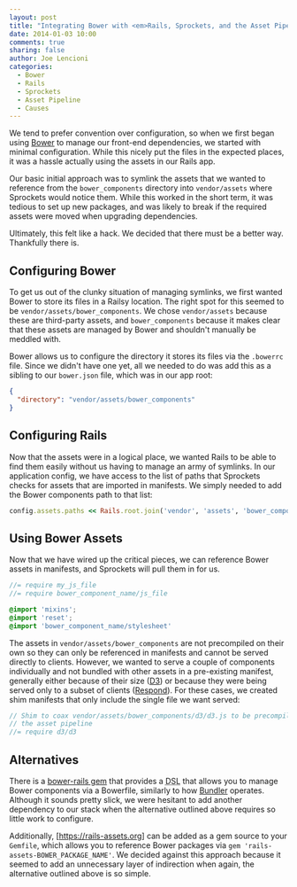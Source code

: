 ```yaml
---
layout: post
title: "Integrating Bower with <em>Rails, Sprockets, and the Asset Pipeline</em>"
date: 2014-01-03 10:00
comments: true
sharing: false
author: Joe Lencioni
categories:
  - Bower
  - Rails
  - Sprockets
  - Asset Pipeline
  - Causes
---
```


We tend to prefer convention over configuration, so when we first began using
[Bower] to manage our front-end dependencies, we started with minimal
configuration. While this nicely put the files in the expected places, it was a
hassle actually using the assets in our Rails app.

Our basic initial approach was to symlink the assets that we wanted to
reference from the `bower_components` directory into `vendor/assets` where
Sprockets would notice them. While this worked in the short term, it was
tedious to set up new packages, and was likely to break if the required assets
were moved when upgrading dependencies.

Ultimately, this felt like a hack. We decided that there must be a better way.
Thankfully there is.

<!-- more -->

## Configuring Bower

To get us out of the clunky situation of managing symlinks, we first wanted
Bower to store its files in a Railsy location. The right spot for this seemed
to be `vendor/assets/bower_components`. We chose `vendor/assets` because these
are third-party assets, and `bower_components` because it makes clear that
these assets are managed by Bower and shouldn't manually be meddled with.

Bower allows us to configure the directory it stores its files via the
`.bowerrc` file. Since we didn't have one yet, all we needed to do was add this
as a sibling to our `bower.json` file, which was in our app root:

```json .bowerrc
{
  "directory": "vendor/assets/bower_components"
}
```

## Configuring Rails

Now that the assets were in a logical place, we wanted Rails to be able to find
them easily without us having to manage an army of symlinks. In our application
config, we have access to the list of paths that Sprockets checks for assets
that are imported in manifests. We simply needed to add the Bower components
path to that list:

```ruby config/application.rb
config.assets.paths << Rails.root.join('vendor', 'assets', 'bower_components')
```

## Using Bower Assets

Now that we have wired up the critical pieces, we can reference Bower assets in
manifests, and Sprockets will pull them in for us.

```js Example application.js
//= require my_js_file
//= require bower_component_name/js_file
```

```scss Example application.css.scss
@import 'mixins';
@import 'reset';
@import 'bower_component_name/stylesheet'
```

The assets in `vendor/assets/bower_components` are not precompiled on their own
so they can only be referenced in manifests and cannot be served directly to
clients. However, we wanted to serve a couple of components individually and
not bundled with other assets in a pre-existing manifest, generally either
because of their size ([D3]) or because they were being served only to a subset
of clients ([Respond]). For these cases, we created shim manifests that only
include the single file we want served:

```js Our shim d3.js manifest
// Shim to coax vendor/assets/bower_components/d3/d3.js to be precompiled by
// the asset pipeline
//= require d3/d3
```

## Alternatives

There is a [bower-rails gem] that provides a <acronym title="Domain Specific
Language">DSL</acronym> that allows you to manage Bower components via a
Bowerfile, similarly to how [Bundler] operates. Although it sounds pretty
slick, we were hesitant to add another dependency to our stack when the
alternative outlined above requires so little work to configure.

Additionally, [https://rails-assets.org] can be added as a gem source to your
`Gemfile`, which allows you to reference Bower packages via `gem
'rails-assets-BOWER_PACKAGE_NAME'`. We decided against this approach because it
seemed to add an unnecessary layer of indirection when again, the alternative
outlined above is so simple.

[Bower]: http://bower.io/
[D3]: http://d3js.org/
[Respond]: https://github.com/scottjehl/Respond
[bower-rails gem]: https://github.com/42dev/bower-rails
[Bundler]: http://bundler.io/
[https://rails-assets.org]: https://rails-assets.org/
